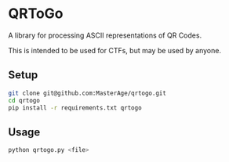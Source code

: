 # QRToGo
A library for processing ASCII representations of QR Codes.

This is intended to be used for CTFs, but may be used by anyone.

## Setup
```bash
git clone git@github.com:MasterAge/qrtogo.git
cd qrtogo
pip install -r requirements.txt qrtogo
```

## Usage
```bash
python qrtogo.py <file>
```